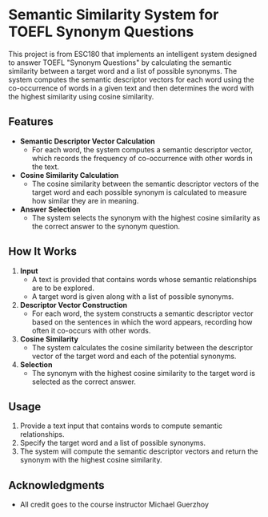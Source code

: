# Semantic Similarity System for TOEFL Synonym Questions

This project is from ESC180 that implements an intelligent system designed to answer TOEFL "Synonym Questions" by calculating the semantic similarity between a target word and a list of possible synonyms. The system computes the semantic descriptor vectors for each word using the co-occurrence of words in a given text and then determines the word with the highest similarity using cosine similarity.

## Features

- **Semantic Descriptor Vector Calculation**  
  - For each word, the system computes a semantic descriptor vector, which records the frequency of co-occurrence with other words in the text.
- **Cosine Similarity Calculation**  
  - The cosine similarity between the semantic descriptor vectors of the target word and each possible synonym is calculated to measure how similar they are in meaning.
- **Answer Selection**  
  - The system selects the synonym with the highest cosine similarity as the correct answer to the synonym question.

## How It Works

1. **Input**  
   - A text is provided that contains words whose semantic relationships are to be explored.
   - A target word is given along with a list of possible synonyms.
2. **Descriptor Vector Construction**  
   - For each word, the system constructs a semantic descriptor vector based on the sentences in which the word appears, recording how often it co-occurs with other words.
3. **Cosine Similarity**  
   - The system calculates the cosine similarity between the descriptor vector of the target word and each of the potential synonyms.
4. **Selection**  
   - The synonym with the highest cosine similarity to the target word is selected as the correct answer.


## Usage

1. Provide a text input that contains words to compute semantic relationships.
2. Specify the target word and a list of possible synonyms.
3. The system will compute the semantic descriptor vectors and return the synonym with the highest cosine similarity.


## Acknowledgments

- All credit goes to the course instructor Michael Guerzhoy
